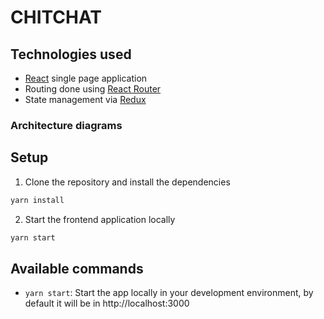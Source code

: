 

# CHITCHAT


## Technologies used

- [React](https://reactjs.org/) single page application
- Routing done using [React Router](https://reacttraining.com/react-router/web/guides/philosophy)
- State management via [Redux](https://redux.js.org/)

### Architecture diagrams



## Setup

1. Clone the repository and install the dependencies
```bash
yarn install
```
2. Start the frontend application locally
```bash
yarn start
```
## Available commands

* `yarn start`: Start the app locally in your development environment, by default it will be in http://localhost:3000
